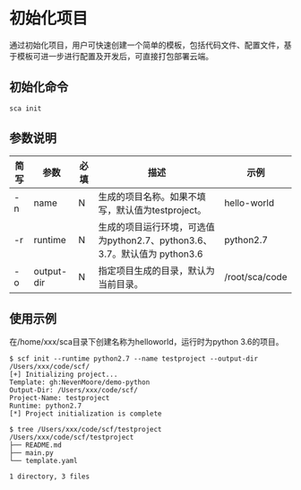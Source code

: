 # 初始化项目

通过初始化项目，用户可快速创建一个简单的模板，包括代码文件、配置文件，基于模板可进一步进行配置及开发后，可直接打包部署云端。

## 初始化命令  

`sca init`

## 参数说明


| 简写 | 参数       | 必填 | 描述                                                         | 示例           |
| ---- | ---------- | ---- | ------------------------------------------------------------ | -------------- |
| -n   | name       | N    | 生成的项目名称。如果不填写，默认值为testproject。                   | hello-world    |
| -r   | runtime    | N    | 生成的项目运行环境，可选值为python2.7、python3.6、3.7。默认值为 python3.6 | python2.7      |
| -o   | output-dir | N    | 指定项目生成的目录，默认为当前目录。                         | /root/sca/code |

## 使用示例  
在/home/xxx/sca目录下创建名称为helloworld，运行时为python 3.6的项目。    
```
$ scf init --runtime python2.7 --name testproject --output-dir /Users/xxx/code/scf/
[+] Initializing project...
Template: gh:NevenMoore/demo-python
Output-Dir: /Users/xxx/code/scf/
Project-Name: testproject
Runtime: python2.7
[*] Project initialization is complete

$ tree /Users/xxx/code/scf/testproject
/Users/xxx/code/scf/testproject
├── README.md
├── main.py
└── template.yaml

1 directory, 3 files
```


